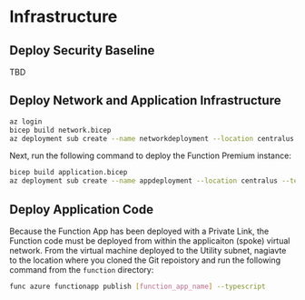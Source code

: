# Infrastructure

## Deploy Security Baseline

TBD

## Deploy Network and Application Infrastructure

```bash
az login
bicep build network.bicep
az deployment sub create --name networkdeployment --location centralus --template-file network.json --parameters appPrefix=paasdemo
```

Next, run the following command to deploy the Function Premium instance:

```bash
bicep build application.bicep
az deployment sub create --name appdeployment --location centralus --template-file application.json --parameters appPrefix=paasdemo vmAdminUserName=paasadmin vmAdminPwd=[your_password_here]
```

## Deploy Application Code

Because the Function App has been deployed with a Private Link, the Function code must be deployed from within the applicaiton (spoke) virtual network. From the virtual machine deployed to the Utility subnet, nagiavte to the location where you cloned the Git repoistory and run the following command from the `function` directory:

```bash
func azure functionapp publish [function_app_name] --typescript
```
